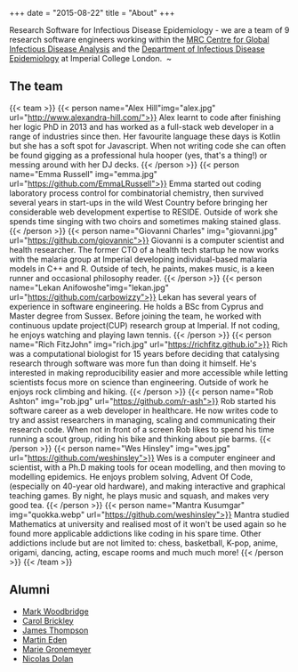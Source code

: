 +++
date = "2015-08-22"
title = "About"
+++

Research Software for Infectious Disease Epidemiology - we are a team of 9 research software engineers working within the [MRC Centre for Global Infectious Disease Analysis](https://www.imperial.ac.uk/mrc-global-infectious-disease-analysis) and the [Department of Infectious Disease Epidemiology](https://www.imperial.ac.uk/school-public-health/infectious-disease-epidemiology) at Imperial College London.
 ~
## The team

{{< team >}}
{{< person name="Alex Hill"img="alex.jpg" url="http://www.alexandra-hill.com/">}}
Alex learnt to code after finishing her logic PhD in 2013 and has worked as a full-stack web developer in a range of 
industries since then. Her favourite language these days is Kotlin but she has a soft spot for Javascript.
When not writing code she can often be found gigging as a professional hula hooper (yes, that's a thing!) or messing around 
with her DJ decks.
{{< /person >}}
{{< person name="Emma Russell" img="emma.jpg" url="https://github.com/EmmaLRussell">}}
Emma started out coding laboratory process control for combinatorial chemistry, then survived several years 
in start-ups in the wild West Country before bringing her considerable web development expertise to RESIDE.
Outside of work she spends time singing with two choirs and sometimes making stained glass.
{{< /person >}}
{{< person name="Giovanni Charles" img="giovanni.jpg" url="https://github.com/giovannic">}}
Giovanni is a computer scientist and health researcher. The former CTO of a health tech startup he now works
with the malaria group at Imperial developing individual-based malaria models in C++ and R. Outside of tech,
he paints, makes music, is a keen runner and occasional philosophy reader.
{{< /person >}}
{{< person name="Lekan Anifowoshe"img="lekan.jpg" url="https://github.com/carbowizzy">}}
Lekan has several years of experience in software engineering. He holds a BSc from Cyprus and Master degree from Sussex. Before joining the team, he worked with continuous update project(CUP) research group at Imperial. If not coding, he enjoys watching and playing lawn tennis.
{{< /person >}}
{{< person name="Rich FitzJohn" img="rich.jpg" url="https://richfitz.github.io">}}
Rich was a computational biologist for 15 years before deciding that catalysing research through software was more fun than doing it himself. He's interested in making reproducibility easier and more accessible while letting scientists focus more on science than engineering. Outside of work he enjoys rock climbing and hiking.
{{< /person >}}
{{< person name="Rob Ashton" img="rob.jpg" url="https://github.com/r-ash">}}
Rob started his software career as a web developer in healthcare. He now writes code to try and assist researchers in managing, scaling and communicating their research code. When not in front of a screen Rob likes to spend his time running a scout group, riding his bike and thinking about pie barms.
{{< /person >}}
{{< person name="Wes Hinsley" img="wes.jpg" url="https://github.com/weshinsley">}}
Wes is a computer engineer and scientist, with a Ph.D making tools for ocean modelling, and then moving to modelling epidemics. He enjoys problem solving, Advent Of Code, (especially on 40-year old hardware), and making interactive and graphical teaching games. By night, he plays music and squash, and makes very good tea.
{{< /person >}}
{{< person name="Mantra Kusumgar" img="quokka.webp" url="https://github.com/weshinsley">}}
Mantra studied Mathematics at university and realised most of it won't be used again so he found more applicable addictions like coding in his spare time. Other addictions include but are not limited to: chess, basketball, K-pop, anime, origami, dancing, acting, escape rooms and much much more!
{{< /person >}}
{{< /team >}}

## Alumni

* [Mark Woodbridge](https://markwoodbridge.com/)
* [Carol Brickley](https://github.com/ceeb950)
* [James Thompson](https://github.com/JamesThompson1729)
* [Martin Eden](https://github.com/martineden)
* [Marie Gronemeyer](https://github.com/muppi1993)
* [Nicolas Dolan](https://github.com/Nicolas-Dolan)
